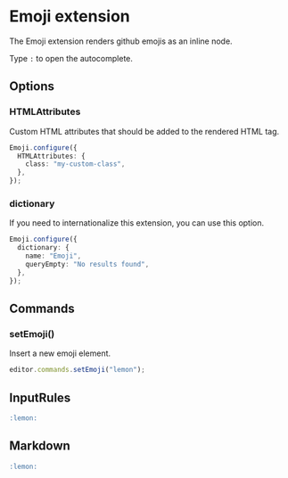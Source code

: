 # Emoji extension

The Emoji extension renders github emojis as an inline node.

Type `:` to open the autocomplete.

## Options

### HTMLAttributes

Custom HTML attributes that should be added to the rendered HTML tag.

```typescript
Emoji.configure({
  HTMLAttributes: {
    class: "my-custom-class",
  },
});
```

### dictionary

If you need to internationalize this extension, you can use this option.

```typescript
Emoji.configure({
  dictionary: {
    name: "Emoji",
    queryEmpty: "No results found",
  },
});
```

## Commands

### setEmoji()

Insert a new emoji element.

```typescript
editor.commands.setEmoji("lemon");
```

## InputRules

```markdown
:lemon:
```

## Markdown

```markdown
:lemon:
```

